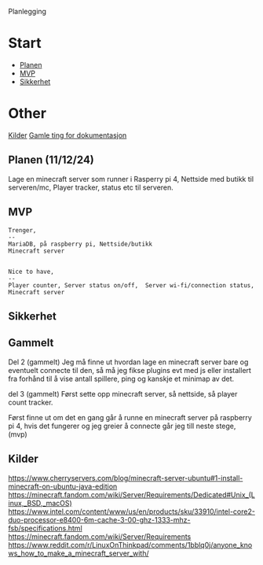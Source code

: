Planlegging


# Start
- [Planen](#Planen)
- [MVP](#MVP)
- [Sikkerhet](#sikkerhet)

# Other

[Kilder](#Kilder)
[Gamle ting for dokumentasjon](#Gammelt)

## Planen (11/12/24)
Lage en minecraft server som runner i Rasperry pi 4,
Nettside med butikk til serveren/mc,
Player tracker, status etc til serveren.

## MVP
    Trenger,
    --
    MariaDB, på raspberry pi, Nettside/butikk
    Minecraft server
    

    Nice to have,
    --
    Player counter, Server status on/off,  Server wi-fi/connection status, Minecraft server

## Sikkerhet


## Gammelt

Del 2 (gammelt)
Jeg må finne ut hvordan lage en minecraft server bare og eventuelt connecte til den, 
så må jeg fikse plugins evt med js eller installert fra 
forhånd til å vise antall spillere, ping og kanskje et minimap av det.

del 3 (gammelt)
Først sette opp minecraft server,
så nettside,
så player count tracker.

Først finne ut om det en gang går å runne en minecraft server på raspberry pi 4, hvis det fungerer og jeg greier å connecte går 
jeg till neste stege, (mvp)


## Kilder
https://www.cherryservers.com/blog/minecraft-server-ubuntu#1-install-minecraft-on-ubuntu-java-edition 
https://minecraft.fandom.com/wiki/Server/Requirements/Dedicated#Unix_(Linux,_BSD,_macOS)
https://www.intel.com/content/www/us/en/products/sku/33910/intel-core2-duo-processor-e8400-6m-cache-3-00-ghz-1333-mhz-fsb/specifications.html
https://minecraft.fandom.com/wiki/Server/Requirements
https://www.reddit.com/r/LinuxOnThinkpad/comments/1bblq0j/anyone_knows_how_to_make_a_minecraft_server_with/

